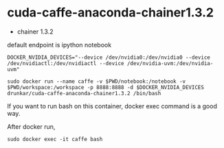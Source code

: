 # cuda-caffe-anaconda-chainer1.3.2

* chainer 1.3.2

default endpoint is ipython notebook

```
DOCKER_NVIDIA_DEVICES="--device /dev/nvidia0:/dev/nvidia0 --device /dev/nvidiactl:/dev/nvidiactl --device /dev/nvidia-uvm:/dev/nvidia-uvm"

sudo docker run --name caffe -v $PWD/notebook:/notebook -v $PWD/workspace:/workspace -p 8888:8888 -d $DOCKER_NVIDIA_DEVICES drunkar/cuda-caffe-anaconda-chainer1.3.2 /bin/bash
```

If you want to run bash on this container, docker exec command is a good way.

After docker run,

```
sudo docker exec -it caffe bash
```
